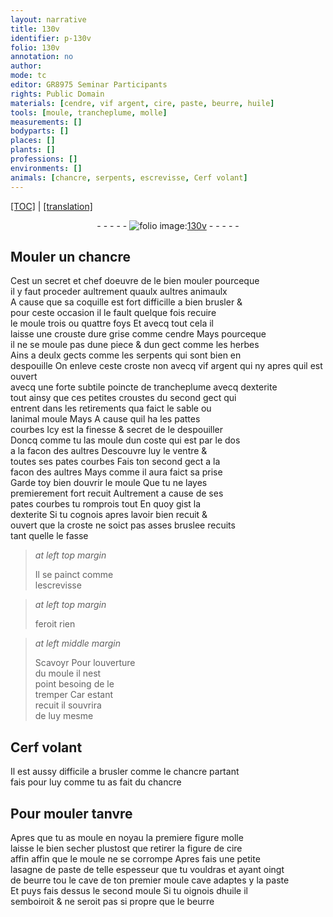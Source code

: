 ```yaml
---
layout: narrative
title: 130v
identifier: p-130v
folio: 130v
annotation: no
author:
mode: tc
editor: GR8975 Seminar Participants
rights: Public Domain
materials: [cendre, vif argent, cire, paste, beurre, huile]
tools: [moule, trancheplume, molle]
measurements: []
bodyparts: []
places: []
plants: []
professions: []
environments: []
animals: [chancre, serpents, escrevisse, Cerf volant]
---
```


<p><a href="{{ site.baseurl }}/diplomatic/">[TOC]</a> | <a href="{{ site.baseurl }}/texts/p-130v_tl/" target="_blank">[translation]</a></p><div class="folio" align="center">- - - - - <a href="http://gallica.bnf.fr/ark:/12148/btv1b10500001g/f266.item.r=.zoom" target="_blank"><img src="https://cu-mkp.github.io/2017-workshop-edition/assets/photo-icon.png" alt="folio image: " style="display:inline-block; margin-bottom:-3px;"/>130v</a> - - - - - </div>  
  

## Mouler un <span class="al">chancre</span>

 
Cest un secret et chef doeuvre de le bien mouler pourceque<br/> il y faut proceder aultrement quaulx aultres animaulx<br/> A cause que sa coquille est fort difficille a bien brusler &<br/> pour ceste occasion il <span class="del">le</span> fault quelque fois recuire<br/> le <span class="tl">moule</span> trois ou quattre foys Et avecq tout cela il<br/> laisse une crouste dure grise co<span class="exp">mm</span>e <span class="m">cendre</span> Mays pourceque<br/> il ne se moule pas dune piece & dun gect co<span class="exp">mm</span>e les herbes<br/> Ains a deulx gects co<span class="exp">mm</span>e les <span class="al">serpents</span> qui sont bien en<br/> despouille On enleve ceste croste <span class="add">non avecq <span class="m">vif argent</span> qui ny</span> apres quil est ouvert<br/> avecq une forte subtile poincte de <span class="tl">trancheplume</span> avecq dexterite<br/> tout ainsy que ces petites croustes du second gect qui<br/> entrent dans les retirements qua faict le sable ou<br/> lanimal moule Mays A cause quil ha les pattes<br/> courbes Icy est la finesse & secret de le despouiller<br/> Doncq co<span class="exp">mm</span>e tu las moule dun coste qui est par le dos<br/> a la facon des aultres Descouvre luy le ventre &<br/> toutes ses pates courbes Fais ton second gect a la<br/> facon des aultres Mays co<span class="exp">mm</span>e il aura faict sa prise<br/> Garde toy bien douvrir le <span class="tl">moule</span> Que tu ne layes<br/> premierem<span class="exp">ent</span> fort recuit Aultrement a cause de ses<br/> pates courbes tu romprois tout En quoy gist la<br/> dexterite Si tu cognois apres lavoir bien recuit &<br/> ouvert que la croste ne soict pas asses bruslee recuits<br/> tant quelle le fasse
 
> *at left top margin*
> 
> 
>   Il se painct co<span class="exp">mm</span>e<br/> l<span class="al">escrevisse</span>
 
> *at left top margin*
> 
> 
>   feroit rien
 
> *at left middle margin*
> 
> 
>   <span class="del">Scavoyr</span> <span class="add">Pour</span> louverture<br/> du <span class="tl">moule</span> il nest<br/> point besoing de le<br/> tremper Car estant<br/> recuit il souvrira<br/> de luy mesme
 
 
  

## <span class="al">Cerf volant</span>

 
Il est aussy difficile a brusler comme le <span class="al">chancre</span> parta<span class="exp">n</span>t<br/> fais pour luy co<span class="exp">mm</span>e tu as fait du <span class="al">chancre</span>
 
 
  

## Pour mouler tanvre

 
Apres que tu as moule en noyau la premiere <span class="del">figure</span> <span class="tl">molle</span><br/> laisse le bien secher plustost que retirer la figure de <span class="m">cire</span><br/> <span class="del">affin</span> affin que le <span class="tl">moule</span> ne se corrompe Apres fais une petite<br/> lasagne de <span class="m">paste</span> de telle espesseur que tu vouldras et ayant oingt<br/> de <span class="m">beurre</span> <span class="del">tou</span> le cave de ton premier <span class="tl">moule</span> cave adaptes y la <span class="m">paste</span><br/> Et puys fais dessus le second <span class="tl">moule</span> Si tu oignois d<span class="m">huile</span> il<br/> semboiroit & ne seroit pas si propre que le <span class="m">beurre</span>
 
